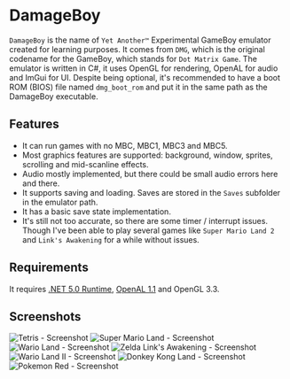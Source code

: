 # DamageBoy
`DamageBoy` is the name of `Yet Another™` Experimental GameBoy emulator created for learning purposes. It comes from `DMG`, which is the original codename for the GameBoy, which stands for `Dot Matrix Game`. The emulator is written in C#, it uses OpenGL for rendering, OpenAL for audio and ImGui for UI. Despite being optional, it's recommended to have a boot ROM (BIOS) file named `dmg_boot_rom` and put it in the same path as the DamageBoy executable.

## Features
- It can run games with no MBC, MBC1, MBC3 and MBC5.
- Most graphics features are supported: background, window, sprites, scrolling and mid-scanline effects.
- Audio mostly implemented, but there could be small audio errors here and there.
- It supports saving and loading. Saves are stored in the `Saves` subfolder in the emulator path.
- It has a basic save state implementation.
- It's still not too accurate, so there are some timer / interrupt issues. Though I've been able to play several games like `Super Mario Land 2` and `Link's Awakening` for a while without issues.

## Requirements

It requires [.NET 5.0 Runtime](https://dotnet.microsoft.com/download), [OpenAL 1.1](https://openal.org/downloads/oalinst.zip) and OpenGL 3.3.

## Screenshots

![Tetris - Screenshot](/00.png)
![Super Mario Land - Screenshot](/01.png)
![Wario Land - Screenshot](/02.png)
![Zelda Link's Awakening - Screenshot](/03.png)
![Wario Land II - Screenshot](/04.png)
![Donkey Kong Land - Screenshot](/05.png)
![Pokemon Red - Screenshot](/06.png)